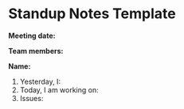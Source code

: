 # Standup Notes Template

**Meeting date:**

**Team members:**

**Name:**

1. Yesterday, I: 
2. Today, I am working on: 
3. Issues: 
